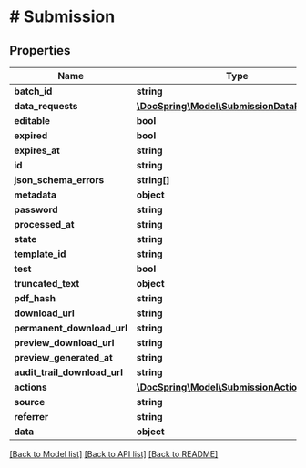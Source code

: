 # # Submission

## Properties

Name | Type | Description | Notes
------------ | ------------- | ------------- | -------------
**batch_id** | **string** |  |
**data_requests** | [**\DocSpring\Model\SubmissionDataRequest[]**](SubmissionDataRequest.md) |  |
**editable** | **bool** |  |
**expired** | **bool** |  |
**expires_at** | **string** |  |
**id** | **string** |  |
**json_schema_errors** | **string[]** |  |
**metadata** | **object** |  |
**password** | **string** |  |
**processed_at** | **string** |  |
**state** | **string** |  |
**template_id** | **string** |  |
**test** | **bool** |  |
**truncated_text** | **object** |  |
**pdf_hash** | **string** |  |
**download_url** | **string** |  |
**permanent_download_url** | **string** |  |
**preview_download_url** | **string** |  |
**preview_generated_at** | **string** |  |
**audit_trail_download_url** | **string** |  |
**actions** | [**\DocSpring\Model\SubmissionAction[]**](SubmissionAction.md) |  |
**source** | **string** |  |
**referrer** | **string** |  |
**data** | **object** |  |

[[Back to Model list]](../../README.md#models) [[Back to API list]](../../README.md#endpoints) [[Back to README]](../../README.md)
